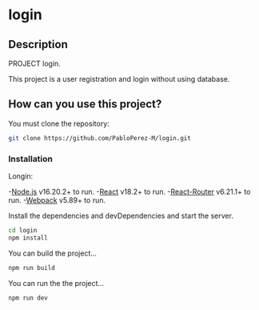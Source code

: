 # login

## Description
PROJECT login.

This project is a user registration and login without using database.

## How can you use this project?

You must clone the repository: 

```sh
git clone https://github.com/PabloPerez-M/login.git
```

### Installation

Longin: 

-[Node.js](https://nodejs.org/) v16.20.2+ to run.
-[React](https://react.dev/learn/installation) v18.2+ to run.
-[React-Router](https://reactrouter.com/en/main) v6.21.1+ to run.
-[Webpack](https://webpack.js.org/guides/typescript/) v5.89+ to run.

Install the dependencies and devDependencies and start the server.

```sh
cd login
npm install
```

You can build the project...
```sh
npm run build
```

You can run the the project...

```sh
npm run dev
```